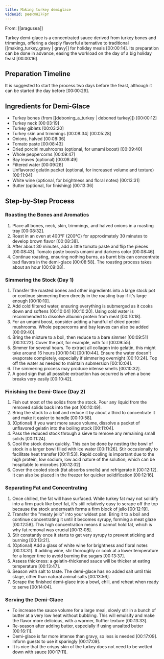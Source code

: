 ```yaml
---
title: Making turkey demiglace
videoId: peeRWHI7FpY
---
```


From: [[aragusea]] <br/> 

Turkey demi-glace is a concentrated sauce derived from turkey bones and trimmings, offering a deeply flavorful alternative to traditional [[making_turkey_gravy | gravy]] for holiday meals <a class="yt-timestamp" data-t="00:00:14">[00:00:14]</a>. Its preparation can be done in advance, easing the workload on the day of a big holiday feast <a class="yt-timestamp" data-t="00:00:16">[00:00:16]</a>.

## Preparation Timeline

It is suggested to start the process two days before the feast, although it can be started the day before <a class="yt-timestamp" data-t="00:00:29">[00:00:29]</a>.

## Ingredients for Demi-Glace

*   Turkey bones (from [[deboning_a_turkey | deboned turkey]]) <a class="yt-timestamp" data-t="00:00:12">[00:00:12]</a>
*   Turkey neck <a class="yt-timestamp" data-t="00:03:19">[00:03:19]</a>
*   Turkey giblets <a class="yt-timestamp" data-t="00:03:20">[00:03:20]</a>
*   Turkey skin and trimmings <a class="yt-timestamp" data-t="00:08:34">[00:08:34]</a> <a class="yt-timestamp" data-t="00:05:28">[00:05:28]</a>
*   Onions, halved <a class="yt-timestamp" data-t="00:08:36">[00:08:36]</a>
*   Tomato paste <a class="yt-timestamp" data-t="00:08:43">[00:08:43]</a>
*   Dried porcini mushrooms (optional, for umami boost) <a class="yt-timestamp" data-t="00:09:40">[00:09:40]</a>
*   Whole peppercorns <a class="yt-timestamp" data-t="00:09:47">[00:09:47]</a>
*   Bay leaves (optional) <a class="yt-timestamp" data-t="00:09:49">[00:09:49]</a>
*   Filtered water <a class="yt-timestamp" data-t="00:09:28">[00:09:28]</a>
*   Unflavored gelatin packet (optional, for increased volume and texture) <a class="yt-timestamp" data-t="00:11:04">[00:11:04]</a>
*   White wine (optional, for brightness and floral notes) <a class="yt-timestamp" data-t="00:13:31">[00:13:31]</a>
*   Butter (optional, for finishing) <a class="yt-timestamp" data-t="00:13:36">[00:13:36]</a>

## Step-by-Step Process

### Roasting the Bones and Aromatics
1.  Place all bones, neck, skin, trimmings, and halved onions in a roasting tray <a class="yt-timestamp" data-t="00:08:32">[00:08:32]</a>.
2.  Roast in an oven at 400°F (200°C) for approximately 30 minutes to develop brown flavor <a class="yt-timestamp" data-t="00:08:38">[00:08:38]</a>.
3.  After about 30 minutes, add a little tomato paste and flip the pieces <a class="yt-timestamp" data-t="00:08:43">[00:08:43]</a>. Tomato paste boosts umami and darkens color <a class="yt-timestamp" data-t="00:08:46">[00:08:46]</a>.
4.  Continue roasting, ensuring nothing burns, as burnt bits can concentrate bad flavors in the demi-glace <a class="yt-timestamp" data-t="00:08:58">[00:08:58]</a>. The roasting process takes about an hour <a class="yt-timestamp" data-t="00:09:08">[00:09:08]</a>.

### Simmering the Stock (Day 1)
1.  Transfer the roasted bones and other ingredients into a large stock pot or continue simmering them directly in the roasting tray if it's large enough <a class="yt-timestamp" data-t="00:10:10">[00:10:10]</a>.
2.  Add cold filtered water, ensuring everything is submerged as it cooks down and softens <a class="yt-timestamp" data-t="00:10:04">[00:10:04]</a> <a class="yt-timestamp" data-t="00:10:20">[00:10:20]</a>. Using cold water is recommended to dissolve albumin protein from meat <a class="yt-timestamp" data-t="00:10:18">[00:10:18]</a>.
3.  For an umami boost, consider adding a handful of dried porcini mushrooms. Whole peppercorns and bay leaves can also be added <a class="yt-timestamp" data-t="00:09:40">[00:09:40]</a>.
4.  Bring the mixture to a boil, then reduce to a bare simmer <a class="yt-timestamp" data-t="00:09:51">[00:09:51]</a> <a class="yt-timestamp" data-t="00:10:22">[00:10:22]</a>. Cover the pot, for example, with foil <a class="yt-timestamp" data-t="00:09:55">[00:09:55]</a>.
5.  Simmer for several hours. To extract all collagen into gelatin, this might take around 16 hours <a class="yt-timestamp" data-t="00:10:14">[00:10:14]</a> <a class="yt-timestamp" data-t="00:10:44">[00:10:44]</a>. Ensure the water doesn't evaporate completely, especially if simmering overnight <a class="yt-timestamp" data-t="00:10:24">[00:10:24]</a>. Top off the water as needed to maintain submersion <a class="yt-timestamp" data-t="00:10:04">[00:10:04]</a>.
6.  The simmering process may produce intense smells <a class="yt-timestamp" data-t="00:10:32">[00:10:32]</a>.
7.  A good sign that all possible extraction has occurred is when a bone breaks very easily <a class="yt-timestamp" data-t="00:10:42">[00:10:42]</a>.

### Finishing the Demi-Glace (Day 2)
1.  Fish out most of the solids from the stock. Pour any liquid from the removed solids back into the pot <a class="yt-timestamp" data-t="00:10:49">[00:10:49]</a>.
2.  Bring the stock to a boil and reduce it by about a third to concentrate it and make it easier to handle <a class="yt-timestamp" data-t="00:10:58">[00:10:58]</a>.
3.  (Optional) If you want more sauce volume, dissolve a packet of unflavored gelatin into the boiling stock <a class="yt-timestamp" data-t="00:11:04">[00:11:04]</a>.
4.  Pass the reduced stock through a sieve to remove any remaining small solids <a class="yt-timestamp" data-t="00:11:24">[00:11:24]</a>.
5.  Cool the stock down quickly. This can be done by nesting the bowl of stock in a larger bowl filled with ice water <a class="yt-timestamp" data-t="00:11:26">[00:11:26]</a>. Stir occasionally to facilitate heat transfer <a class="yt-timestamp" data-t="00:11:53">[00:11:53]</a>. Rapid cooling is important due to the high protein, low sodium, low acid nature of the solution, which can be hospitable to microbes <a class="yt-timestamp" data-t="00:12:02">[00:12:02]</a>.
6.  Cover the cooled stock (fat absorbs smells) and refrigerate it <a class="yt-timestamp" data-t="00:12:12">[00:12:12]</a>. It can also be placed in the freezer for quicker solidification <a class="yt-timestamp" data-t="00:12:16">[00:12:16]</a>.

### Separating Fat and Concentrating
1.  Once chilled, the fat will have surfaced. While turkey fat may not solidify into a firm puck like beef fat, it's still relatively easy to scrape off the top because the stock underneath forms a firm block of jello <a class="yt-timestamp" data-t="00:12:19">[00:12:19]</a>.
2.  Transfer the "meaty jello" into your widest pan. Bring it to a boil and continue concentrating it until it becomes syrupy, forming a meat glaze <a class="yt-timestamp" data-t="00:12:58">[00:12:58]</a>. This high concentration means it cannot hold fat, which is why fat removal was crucial <a class="yt-timestamp" data-t="00:13:08">[00:13:08]</a>.
3.  Stir constantly once it starts to get very syrupy to prevent sticking and burning <a class="yt-timestamp" data-t="00:13:21">[00:13:21]</a>.
4.  (Optional) Add a glass of white wine for brightness and floral notes <a class="yt-timestamp" data-t="00:13:31">[00:13:31]</a>. If adding wine, stir thoroughly or cook at a lower temperature for a longer time to avoid burning the sugars <a class="yt-timestamp" data-t="00:13:37">[00:13:37]</a>.
5.  Assess thickness: a gelatin-thickened sauce will be thicker at eating temperature <a class="yt-timestamp" data-t="00:13:47">[00:13:47]</a>.
6.  Season with salt to taste. The demi-glace has no added salt until this stage, other than natural animal salts <a class="yt-timestamp" data-t="00:13:56">[00:13:56]</a>.
7.  Scrape the finished demi-glace into a bowl, chill, and reheat when ready to serve <a class="yt-timestamp" data-t="00:14:04">[00:14:04]</a>.

### Serving the Demi-Glace
*   To increase the sauce volume for a large meal, slowly stir in a bunch of butter at a very low heat without bubbling. This will emulsify and make the flavor more delicious, with a warmer, fluffier texture <a class="yt-timestamp" data-t="00:13:33">[00:13:33]</a>.
*   Re-season after adding butter, especially if using unsalted butter <a class="yt-timestamp" data-t="00:16:11">[00:16:11]</a>.
*   Demi-glace is far more intense than gravy, so less is needed <a class="yt-timestamp" data-t="00:17:09">[00:17:09]</a>. Inform guests to use it sparingly <a class="yt-timestamp" data-t="00:17:09">[00:17:09]</a>.
*   It is nice that the crispy skin of the turkey does not need to be wetted down with sauce <a class="yt-timestamp" data-t="00:17:11">[00:17:11]</a>.